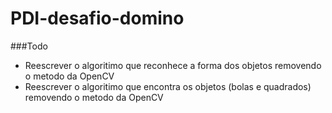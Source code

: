 # PDI-desafio-domino

###Todo
* Reescrever o algoritimo que reconhece a forma dos objetos removendo o metodo da OpenCV
* Reescrever o algoritimo que encontra os objetos (bolas e quadrados) removendo o metodo da OpenCV